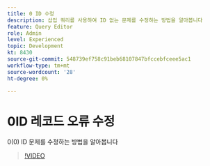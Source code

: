 ```yaml
---
title: 0 ID 수정
description: 삽입 쿼리를 사용하여 ID 없는 문제를 수정하는 방법을 알아봅니다
feature: Query Editor
role: Admin
level: Experienced
topic: Development
kt: 8430
source-git-commit: 548739ef758c91beb68107847bfccebfceee5ac1
workflow-type: tm+mt
source-wordcount: '28'
ht-degree: 0%

---
```



# 0ID 레코드 오류 수정

0(0) ID 문제를 수정하는 방법을 알아봅니다

>[!VIDEO](https://video.tv.adobe.com/v/335987?quality=12)
